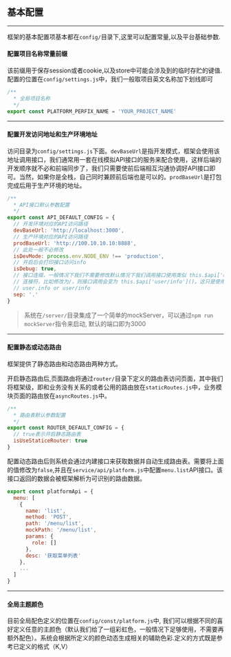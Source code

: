 ## 基本配置
---

框架的基本配置项基本都在```config/```目录下,这里可以配置常量,以及平台基础参数.

#### 配置项目名称常量前缀
该前缀用于保存session或者cookie,以及store中可能会涉及到的临时存贮的键值.配置的位置在```config/settings.js```中，我们一般取项目英文名称加下划线即可
```js
/**
  * 全局项目名称
  */
export const PLATFORM_PERFIX_NAME = 'YOUR_PROJECT_NAME'
```

---

#### 配置开发访问地址和生产环境地址

访问目录为```config/settings.js```下面。```devBaseUrl```是指开发模式，框架会使用该地址调用接口，我们通常用一套在线模拟API接口的服务来配合使用，这样后端的开发顺序就不必和前端同步了，我们只需要使前后端相互沟通协调好API接口即可。当然，如果你是全栈，自己同时兼顾前后端也是可以的。```prodBaseUrl```是打包完成后用于生产环境的地址。

```js
/**
  * API接口默认参数配置
  */
export const API_DEFAULT_CONFIG = {
  // 开发环境对应的API访问路径
  devBaseUrl: 'http://localhost:3000',
  // 生产环境对应的API访问路径
  prodBaseUrl: 'http://100.10.10.10:8888',
  // 此处一般不必修改
  isDevMode: process.env.NODE_ENV !== 'production',
  // 开启后会打印接口访问info
  isDebug: true,
  // 接口连缀，一般情况下我们不需要修改默认情况下我们调用接口使用类似 this.$api['user.info']()，如果你修改了
  // 连接符，比如修改为/，则接口调用会变为 this.$api['user/info']()。这只是使用习惯问题。
  // user.info or user/info
  sep: '.'
}
```

> 系统在```/server/```目录集成了一个简单的mockServer，可以通过```npm run mockServer```指令来启动, 默认的端口即为3000

---

#### 配置静态或动态路由
框架提供了静态路由和动态路由两种方式。

开启静态路由后,页面路由将通过```router/```目录下定义的路由表访问页面，其中我们将框架级，即和业务没有关系的或者公用的路由放在```staticRoutes.js```中，业务模块页面的路由放在```asyncRoutes.js```中。

```js
/**
  * 路由表默认参数配置
  */
export const ROUTER_DEFAULT_CONFIG = {
  // true表示开启静态路由表
  isUseStaticeRouter: true
}
```

配置动态路由后则系统会通过内建接口来获取数据并自动生成路由表。需要将上面的值修改为```false```,并且在```service/api/platform.js```中配置```menu.list```API接口。该接口返回的数据会被框架解析为可识别的路由数据。

```js
export const platformApi = {
  menu: [
    {
      name: 'list',
      method: 'POST',
      path: '/menu/list',
      mockPath: '/menu/list',
      params: {
        role: []
      },
      desc: '获取菜单列表'
    },
    ...
  ]
}

```
---

#### 全局主题颜色
目前全局配色定义的位置在```config/const/platform.js```中, 我们可以根据不同的喜好定义任意的主颜色（默认我们给了一组彩虹色，一般情况下足够使用，不需要再额外配色）。系统会根据所定义的颜色动态生成相关的辅助色彩.定义的方式既是参考已定义的格式（K,V）




